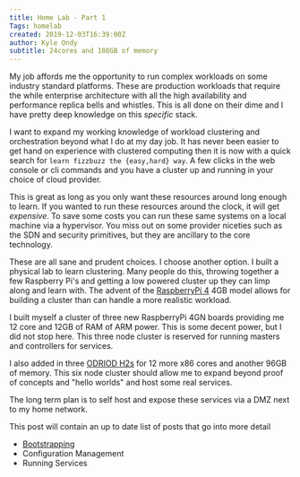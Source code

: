 ```yaml
---
title: Home Lab - Part 1
Tags: homelab
created: 2019-12-03T16:39:00Z
author: Kyle Ondy
subtitle: 24cores and 108GB of memory
---
```


My job affords me the opportunity to run complex workloads on some industry standard platforms.
These are production workloads that require the while enterprise architecture with all the high availability and performance replica bells and whistles.
This is all done on their dime and I have pretty deep knowledge on this _specific_ stack.

I want to expand my working knowledge of workload clustering and orchestration beyond what I do at my day job.
It has never been easier to get hand on experience with clustered computing then it is now with a quick search for `learn fizzbuzz the {easy,hard} way`.
A few clicks in the web console or cli commands and you have a cluster up and running in your choice of cloud provider.

This is great as long as you only want these resources around long enough to learn.
If you wanted to run these resources around the clock, it will get *expensive*.
To save some costs you can run these same systems on a local machine via a hypervisor.
You miss out on some provider niceties such as the SDN and security primitives, but they are ancillary to the core technology.

These are all sane and prudent choices.
I choose another option.
I built a physical lab to learn clustering.
Many people do this, throwing together a few Raspberry Pi's and getting a low powered cluster up they can limp along and learn with.
The advent of the [RaspberryPi 4](https://www.raspberrypi.org/products/raspberry-pi-4-model-b/) 4GB model allows for building a cluster than can handle a more realistic workload.

I built myself a cluster of three new RaspberryPi 4GN boards providing me 12 core and 12GB of RAM of ARM power.
This is some decent power, but I did not stop here.
This three node cluster is reserved for running masters and controllers for services.

I also added in three [ODRIOD H2s](https://www.hardkernel.com/shop/odroid-h2/) for 12 more x86 cores and another 96GB of memory. This six node cluster should allow me to expand beyond proof of concepts and "hello worlds" and host some real services.

The long term plan is to self host and expose these services via a DMZ next to my home network.

This post will contain an up to date list of posts that go into more detail

- [Bootstrapping](/posts/home-lab-bootstrapping)
- Configuration Management
- Running Services
